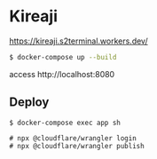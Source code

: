 # Kireaji

https://kireaji.s2terminal.workers.dev/

```bash
$ docker-compose up --build
```

access http://localhost:8080

## Deploy
```
$ docker-compose exec app sh
```

```
# npx @cloudflare/wrangler login
# npx @cloudflare/wrangler publish
```
